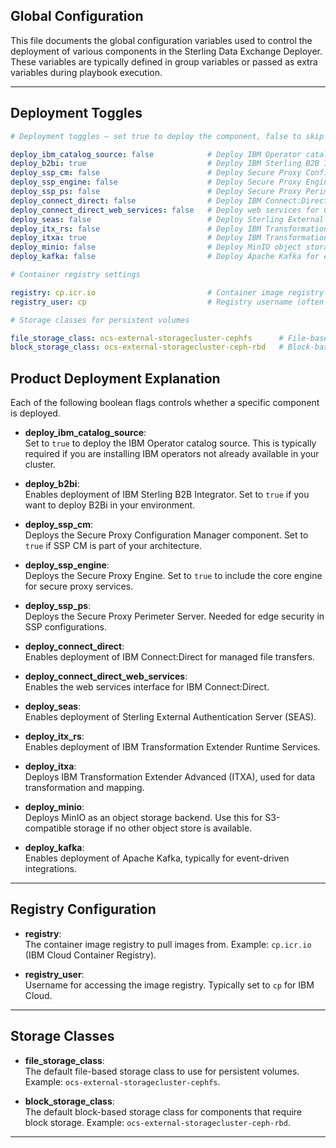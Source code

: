 ## Global Configuration

This file documents the global configuration variables used to control the deployment of various components in the Sterling Data Exchange Deployer. These variables are typically defined in group variables or passed as extra variables during playbook execution.

---

## Deployment Toggles

```yaml
# Deployment toggles — set true to deploy the component, false to skip

deploy_ibm_catalog_source: false            # Deploy IBM Operator catalog source for IBM operators
deploy_b2bi: true                           # Deploy IBM Sterling B2B Integrator
deploy_ssp_cm: false                        # Deploy Secure Proxy Configuration Manager (SSP CM)
deploy_ssp_engine: false                    # Deploy Secure Proxy Engine (core SSP service)
deploy_ssp_ps: false                        # Deploy Secure Proxy Perimeter Server (SSP PS)
deploy_connect_direct: false                # Deploy IBM Connect:Direct managed file transfer
deploy_connect_direct_web_services: false   # Deploy web services for Connect:Direct
deploy_seas: false                          # Deploy Sterling External Authentication Server (SEAS)
deploy_itx_rs: false                        # Deploy IBM Transformation Extender Runtime Services
deploy_itxa: true                           # Deploy IBM Transformation Extender Advanced (ITXA)
deploy_minio: false                         # Deploy MinIO object storage backend
deploy_kafka: false                         # Deploy Apache Kafka for event-driven messaging

# Container registry settings

registry: cp.icr.io                         # Container image registry URL
registry_user: cp                           # Registry username (often 'cp' for IBM Cloud)

# Storage classes for persistent volumes

file_storage_class: ocs-external-storagecluster-cephfs      # File-based storage class
block_storage_class: ocs-external-storagecluster-ceph-rbd   # Block-based storage class
```

## Product Deployment Explanation

Each of the following boolean flags controls whether a specific component is deployed.

- **deploy_ibm_catalog_source**:  
  Set to `true` to deploy the IBM Operator catalog source. This is typically required if you are installing IBM operators not already available in your cluster.

- **deploy_b2bi**:  
  Enables deployment of IBM Sterling B2B Integrator. Set to `true` if you want to deploy B2Bi in your environment.

- **deploy_ssp_cm**:  
  Deploys the Secure Proxy Configuration Manager component. Set to `true` if SSP CM is part of your architecture.

- **deploy_ssp_engine**:  
  Deploys the Secure Proxy Engine. Set to `true` to include the core engine for secure proxy services.

- **deploy_ssp_ps**:  
  Deploys the Secure Proxy Perimeter Server. Needed for edge security in SSP configurations.

- **deploy_connect_direct**:  
  Enables deployment of IBM Connect:Direct for managed file transfers.

- **deploy_connect_direct_web_services**:  
  Enables the web services interface for IBM Connect:Direct.

- **deploy_seas**:  
  Enables deployment of Sterling External Authentication Server (SEAS).

- **deploy_itx_rs**:  
  Enables deployment of IBM Transformation Extender Runtime Services.

- **deploy_itxa**:  
  Deploys IBM Transformation Extender Advanced (ITXA), used for data transformation and mapping.

- **deploy_minio**:  
  Deploys MinIO as an object storage backend. Use this for S3-compatible storage if no other object store is available.

- **deploy_kafka**:  
  Enables deployment of Apache Kafka, typically for event-driven integrations.

---

## Registry Configuration

- **registry**:  
  The container image registry to pull images from. Example: `cp.icr.io` (IBM Cloud Container Registry).

- **registry_user**:  
  Username for accessing the image registry. Typically set to `cp` for IBM Cloud.

---

## Storage Classes

- **file_storage_class**:  
  The default file-based storage class to use for persistent volumes. Example: `ocs-external-storagecluster-cephfs`.

- **block_storage_class**:  
  The default block-based storage class for components that require block storage. Example: `ocs-external-storagecluster-ceph-rbd`.

---